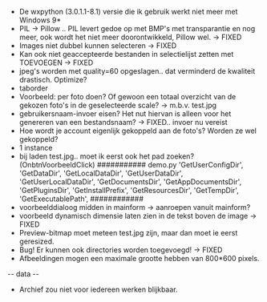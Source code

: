 - De wxpython (3.0.1.1-8.1) versie die ik gebruik werkt niet meer met Windows 9*
- PIL -> Pillow .. PIL levert gedoe op met BMP's met transparantie en nog meer, ook wordt het niet meer doorontwikkeld, Pillow wel. -> FIXED
- Images niet dubbel kunnen selecteren -> FIXED
- Kan ook niet geaccepteerde bestanden in selectielijst zetten met TOEVOEGEN -> FIXED
- jpeg's worden met quality=60 opgeslagen.. dat verminderd de kwaliteit drastisch. Optimize?
- taborder
- Voorbeeld: per foto doen? Of gewoon een totaal overzicht van de gekozen foto's in de geselecteerde scale? -> m.b.v. test.jpg
- gebruikersnaam-invoer eisen? Het nut hiervan is alleen voor het genereren van een bestandsnaam? -> FIXED.. invoer nu vereist
- Hoe wordt je account eigenlijk gekoppeld aan de foto's? Worden ze wel gekoppeld?
- 1 instance
- bij laden test.jpg.. moet ik eerst ook het pad zoeken? (OnbtnVoorbeeldClick)
########### demo.py
                  'GetUserConfigDir',
                  'GetDataDir',
                  'GetLocalDataDir',
                  'GetUserDataDir',
                  'GetUserLocalDataDir',
                  'GetDocumentsDir',
                  'GetAppDocumentsDir',
                  'GetPluginsDir',
                  'GetInstallPrefix',
                  'GetResourcesDir',
                  'GetTempDir',
                  'GetExecutablePath',
############
- voorbeelddialoog midden in mainform -> aanroepen vanuit mainform?
- voorbeeld dynamisch dimensie laten zien in de tekst boven de image -> FIXED
- Preview-bitmap moet meteen test.jpg zijn, maar dan moet ie eerst geresized.
- Bug! Er kunnen ook directories worden toegevoegd! -> FIXED
- Afbeeldingen mogen een maximale grootte hebben van 800*600 pixels.

-- data --
- Archief zou niet voor iedereen werken blijkbaar.
